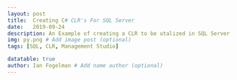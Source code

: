 ```yaml
---
layout: post
title:  Creating C# CLR's For SQL Server
date:   2019-09-24
description: An Example of creating a CLR to be utalized in SQL Server
img: py.png # Add image post (optional)
tags: [SQL, CLR, Management Studio]

datatable: true
author: Ian Fogelman # Add name author (optional)
---
```

